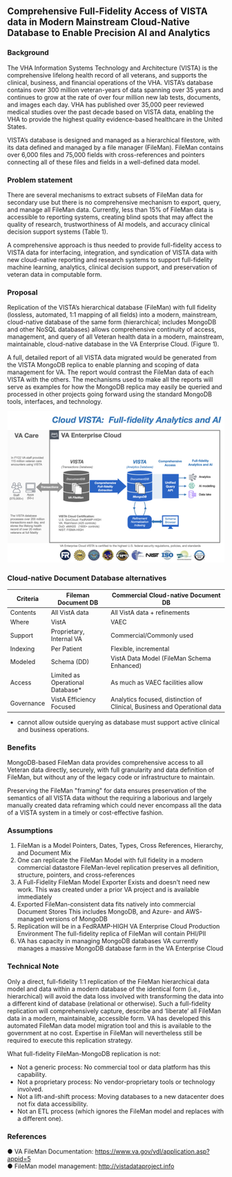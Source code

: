 
## Comprehensive Full-Fidelity Access of VISTA data in Modern Mainstream Cloud-Native Database to Enable Precision AI and Analytics


### Background

The VHA Information Systems Technology and Architecture (VISTA) is the comprehensive lifelong health record of all veterans, and supports the clinical, business, and financial operations of the VHA. VISTA’s database contains over  300 million veteran-years of data spanning over 35 years and continues to grow at the rate of over four million new lab tests, documents, and images each day. VHA has published over 35,000 peer reviewed medical studies over the past decade based on VISTA data, enabling the VHA to provide the highest quality evidence-based healthcare in the United States.

VISTA’s database is designed and managed as a hierarchical filestore, with its data defined and managed by a file manager (FileMan). FileMan contains over 6,000 files and 75,000 fields with cross-references and pointers connecting all of these files and fields in a well-defined data model.

### Problem statement

There are several mechanisms to extract subsets of FileMan data for secondary use but there is no comprehensive mechanism to export, query, and manage all FileMan data.  Currently, less than 15% of FileMan data is accessible to reporting systems, creating blind spots that may affect the quality of research, trustworthiness of AI models, and accuracy clinical decision support systems (Table 1).

A comprehensive approach is thus needed to provide full-fidelity access to VISTA data for interfacing, integration, and syndication of VISTA data with new cloud-native reporting and research systems to support full-fidelity machine learning, analytics, clinical decision support, and preservation of veteran data in computable form.


### Proposal

Replication of the VISTA’s hierarchical database (FileMan) with full fidelity (lossless, automated, 1:1 mapping of all fields) into a modern, mainstream, cloud-native database of the same form (hierarchical; includes MongoDB and other NoSQL databases)  allows comprehensive continuity of access, management, and query  of all Veteran health data in a modern, mainstream, maintainable, cloud-native database in the VA Enterprise Cloud. (Figure 1). 

A full, detailed report of all VISTA data migrated would be generated from the VISTA MongoDB replica to enable planning and scoping of data management for VA.  The report would contrast the FileMan data of each VISTA with the others.  The mechanisms used to make all the reports will serve as examples for how the MongoDB replica may easily be queried and processed in other projects going forward using the standard MongoDB tools, interfaces, and technology.

![cloud analytics overview](img/cloudvista-precision-AI.png)


###  Cloud-native Document Database  alternatives
Criteria | Fileman Document DB | Commercial Cloud-native Document DB
--- | --- | ---
Contents | All VistA data | All VistA data + refinements
Where | VistA | VAEC 
Support | Proprietary, Internal VA | Commercial/Commonly used
Indexing | Per Patient | Flexible, incremental
Modeled | Schema (DD) | VistA Data Model (FileMan Schema Enhanced)
Access | Limited as Operational Database* | As much as VAEC facilities allow
Governance | VistA Efficiency Focused | Analytics focused, distinction of Clinical, Business and Operational data

* cannot allow outside querying as database must support active clinical and business operations.

### Benefits

MongoDB-based FileMan data provides comprehensive access to all Veteran data directly, securely, with full granularity and data definition of FileMan, but without any of the legacy code or infrastructure to maintain. 

Preserving the FileMan "framing" for data ensures preservation of the semantics of all VISTA data without the requiring a laborious and largely manually created data reframing which could never encompass all the data of a VISTA system in a timely or cost-effective fashion.


### Assumptions

1. FileMan is a Model
Pointers, Dates, Types, Cross References, Hierarchy, and Document Mix
2. One can replicate the FileMan Model with full fidelity in a modern commercial datastore 
FileMan-level replication preserves all definition, structure, pointers, and cross-references
3. A Full-Fidelity FileMan Model Exporter Exists and doesn't need new work. 
This was created under a prior VA project and is available immediately 
4. Exported FileMan-consistent data fits natively into commercial Document Stores 
This includes MongoDB, and Azure- and AWS- managed versions of MongoDB
5. Replication will be in a FedRAMP-HIGH VA Enterprise Cloud Production Environment 
The full-fidelity replica of FileMan will contain PHI/PII
6.  VA has capacity in managing MongoDB databases
VA currently manages a massive MongoDB database farm in the VA Enterprise Cloud


### Technical Note

Only a direct, full-fidelity 1:1 replication of the FileMan hierarchical data model and data within a modern database of the identical form (i.e., hierarchical) will avoid the data loss involved with transforming the data into a different kind of database (relational or otherwise). Such a full-fidelity replication will comprehensively capture, describe and ‘liberate’ all FileMan data in a modern, maintainable, accessible form. VA has developed this automated  FileMan data model migration tool  and this is available to the government at no cost. Expertise in FileMan will nevertheless still be required to execute this replication strategy.

What full-fidelity FileMan-MongoDB replication is not:  
* Not a generic process: No commercial tool or data platform has this capability.
* Not a proprietary process: No vendor-proprietary tools or technology involved.
* Not a  lift-and-shift process: Moving databases to a new datacenter does not fix data accessibility.
* Not an  ETL process (which ignores the FileMan model and replaces with a different one).  


### References

●	VA FileMan Documentation:  https://www.va.gov/vdl/application.asp?appid=5  
●	FileMan model management: http://vistadataproject.info
